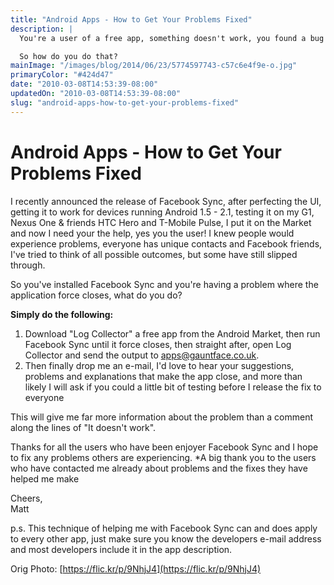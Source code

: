 ```yaml
---
title: "Android Apps - How to Get Your Problems Fixed"
description: |
  You're a user of a free app, something doesn't work, you found a bug and you want the developer to know about it - awesome!

  So how do you do that?
mainImage: "/images/blog/2014/06/23/5774597743-c57c6e4f9e-o.jpg"
primaryColor: "#424d47"
date: "2010-03-08T14:53:39-08:00"
updatedOn: "2010-03-08T14:53:39-08:00"
slug: "android-apps-how-to-get-your-problems-fixed"
---
```


# Android Apps - How to Get Your Problems Fixed

I recently announced the release of Facebook Sync, after perfecting the UI, getting it to work for devices running Android 1.5 - 2.1, testing it on my G1, Nexus One & friends HTC Hero and T-Mobile Pulse, I put it on the Market and now I need your the help, yes you the user! I knew people would experience problems, everyone has unique contacts and Facebook friends, I've tried to think of all possible outcomes, but some have still slipped through.

So you've installed Facebook Sync and you're having a problem where the application force closes, what do you do?

**Simply do the following:**

  1. Download "Log Collector" a free app from the Android Market, then run Facebook Sync until it force closes, then straight after, open Log Collector and send the output to apps@gauntface.co.uk.
  2. Then finally drop me an e-mail, I'd love to hear your suggestions, problems and explanations that make the app close, and more than likely I will ask if you could a little bit of testing before I release the fix to everyone

This will give me far more information about the problem than a comment along the lines of "It doesn't work".

Thanks for all the users who have been enjoyer Facebook Sync and I hope to fix any problems others are experiencing. *A big thank you to the users who have contacted me already about problems and the fixes they have helped me make

Cheers,<br />Matt

p.s. This technique of helping me with Facebook Sync can and does apply to every other app, just make sure you know the developers e-mail address and most developers include it in the app description.

Orig Photo: [https://flic.kr/p/9NhjJ4](https://flic.kr/p/9NhjJ4)